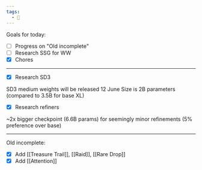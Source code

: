 ```yaml
---
tags:
  - 📓
---
```


Goals for today:
- [ ] Progress on "Old incomplete"
- [ ] Research SSG for WW
- [x] Chores

---

- [x] Research SD3

SD3 medium weights will be released 12 June
Size is 2B parameters (compared to 3.5B for base XL)

- [x] Research refiners

~2x bigger checkpoint (6.6B params) for seemingly minor refinements (5% preference over base)

---

Old incomplete:
- [x] Add [[Treasure Trail]], [[Raid]], [[Rare Drop]]
- [x] Add [[Attention]]
